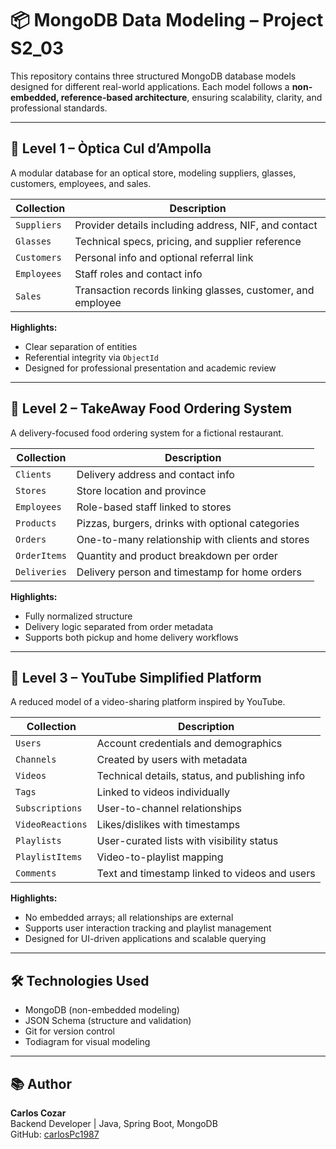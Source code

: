 # 📦 MongoDB Data Modeling – Project S2_03

This repository contains three structured MongoDB database models designed for different real-world applications. Each model follows a **non-embedded, reference-based architecture**, ensuring scalability, clarity, and professional standards.

---

## 📁 Level 1 – Òptica Cul d’Ampolla

A modular database for an optical store, modeling suppliers, glasses, customers, employees, and sales.

| Collection   | Description                                                                 |
|--------------|-----------------------------------------------------------------------------|
| `Suppliers`  | Provider details including address, NIF, and contact                        |
| `Glasses`    | Technical specs, pricing, and supplier reference                            |
| `Customers`  | Personal info and optional referral link                                    |
| `Employees`  | Staff roles and contact info                                                |
| `Sales`      | Transaction records linking glasses, customer, and employee                 |

**Highlights:**
- Clear separation of entities
- Referential integrity via `ObjectId`
- Designed for professional presentation and academic review

---

## 📁 Level 2 – TakeAway Food Ordering System

A delivery-focused food ordering system for a fictional restaurant.

| Collection     | Description                                                                 |
|----------------|-----------------------------------------------------------------------------|
| `Clients`      | Delivery address and contact info                                           |
| `Stores`       | Store location and province                                                 |
| `Employees`    | Role-based staff linked to stores                                           |
| `Products`     | Pizzas, burgers, drinks with optional categories                            |
| `Orders`       | One-to-many relationship with clients and stores                            |
| `OrderItems`   | Quantity and product breakdown per order                                    |
| `Deliveries`   | Delivery person and timestamp for home orders                               |

**Highlights:**
- Fully normalized structure
- Delivery logic separated from order metadata
- Supports both pickup and home delivery workflows

---

## 📁 Level 3 – YouTube Simplified Platform

A reduced model of a video-sharing platform inspired by YouTube.

| Collection         | Description                                                                 |
|--------------------|-----------------------------------------------------------------------------|
| `Users`            | Account credentials and demographics                                        |
| `Channels`         | Created by users with metadata                                              |
| `Videos`           | Technical details, status, and publishing info                              |
| `Tags`             | Linked to videos individually                                               |
| `Subscriptions`    | User-to-channel relationships                                               |
| `VideoReactions`   | Likes/dislikes with timestamps                                              |
| `Playlists`        | User-curated lists with visibility status                                   |
| `PlaylistItems`    | Video-to-playlist mapping                                                   |
| `Comments`         | Text and timestamp linked to videos and users                               |

**Highlights:**
- No embedded arrays; all relationships are external
- Supports user interaction tracking and playlist management
- Designed for UI-driven applications and scalable querying

---

## 🛠️ Technologies Used

- MongoDB (non-embedded modeling)
- JSON Schema (structure and validation)
- Git for version control
- Todiagram for visual modeling

---

## 📚 Author

**Carlos Cozar**  
Backend Developer | Java, Spring Boot, MongoDB  
GitHub: [carlosPc1987](https://github.com/carlosPc1987)
